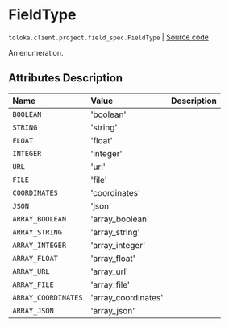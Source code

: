 # FieldType
`toloka.client.project.field_spec.FieldType` | [Source code](https://github.com/Toloka/toloka-kit/blob/v0.1.24/src/client/project/field_spec.py#L27)

An enumeration.

## Attributes Description

| Name | Value | Description |
| :------| :-----------| :----------| 
`BOOLEAN`|'boolean'|<p></p>
`STRING`|'string'|<p></p>
`FLOAT`|'float'|<p></p>
`INTEGER`|'integer'|<p></p>
`URL`|'url'|<p></p>
`FILE`|'file'|<p></p>
`COORDINATES`|'coordinates'|<p></p>
`JSON`|'json'|<p></p>
`ARRAY_BOOLEAN`|'array_boolean'|<p></p>
`ARRAY_STRING`|'array_string'|<p></p>
`ARRAY_INTEGER`|'array_integer'|<p></p>
`ARRAY_FLOAT`|'array_float'|<p></p>
`ARRAY_URL`|'array_url'|<p></p>
`ARRAY_FILE`|'array_file'|<p></p>
`ARRAY_COORDINATES`|'array_coordinates'|<p></p>
`ARRAY_JSON`|'array_json'|<p></p>
